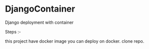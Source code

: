 # DjangoContainer
Django deployment with container


Steps :-

this project have docker image you can deploy on docker.
clone repo.

